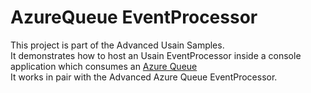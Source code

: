 # AzureQueue EventProcessor

This project is part of the Advanced Usain Samples.\
It demonstrates how to host an Usain EventProcessor inside a console application which consumes an [Azure Queue]\
It works in pair with the Advanced Azure Queue EventProcessor.



[Azure Queue]: <https://docs.microsoft.com/en-us/azure/storage/queues/>
